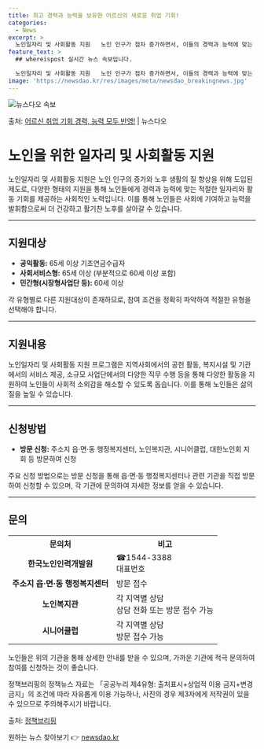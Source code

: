 ```yaml
---
title: 최고 경력과 능력을 보유한 어르신의 새로운 취업 기회!
categories:
  - News
excerpt: >
  노인일자리 및 사회활동 지원   노인 인구가 점차 증가하면서, 이들의 경력과 능력에 맞는 적절한 일자리를 제…
feature_text: >
  ## whereispost 실시간 뉴스 속보입니다.

  노인일자리 및 사회활동 지원   노인 인구가 점차 증가하면서, 이들의 경력과 능력에 맞는 적절한 일자리를 제…
image: 'https://newsdao.kr/res/images/meta/newsdao_breakingnews.jpg'
---
```


![뉴스다오 속보](https://newsdao.kr/res/images/meta/newsdao_breakingnews.jpg)

<p>출처: <a href="https://newsdao.kr/4305" rel="dofollow">어르신 취업 기회 경력, 능력 모두 반영!</a> | 뉴스다오</p>

<h1>노인을 위한 일자리 및 사회활동 지원</h1>

<p data-ke-size="size16">노인일자리 및 사회활동 지원은 노인 인구의 증가와 노후 생활의 질 향상을 위해 도입된 제도로, 다양한 형태의 지원을 통해 노인들에게 경력과 능력에 맞는 적절한 일자리와 활동 기회를 제공하는 사회적인 노력입니다. 이를 통해 노인들은 사회에 기여하고 능력을 발휘함으로써 더 건강하고 활기찬 노후를 살아갈 수 있습니다.</p>

<hr>

<h2 data-ke-size="size26">지원대상</h2>

<ul>
    <li><b>공익활동:</b> 65세 이상 기초연금수급자</li>
    <li><b>사회서비스형:</b> 65세 이상 (부분적으로 60세 이상 포함)</li>
    <li><b>민간형(시장형사업단 등):</b> 60세 이상</li>
</ul>

<p data-ke-size="size16">각 유형별로 다른 지원대상이 존재하므로, 참여 조건을 정확히 파악하여 적절한 유형을 선택해야 합니다.</p>

<hr>

<h2 data-ke-size="size26">지원내용</h2>

<p data-ke-size="size16">노인일자리 및 사회활동 지원 프로그램은 지역사회에서의 공헌 활동, 복지시설 및 기관에서의 서비스 제공, 소규모 사업단에서의 다양한 직무 수행 등을 통해 다양한 활동을 지원하여 노인들이 사회적 소외감을 해소할 수 있도록 돕습니다. 이를 통해 노인들은 삶의 질을 높일 수 있습니다.</p>

<hr>

<h2 data-ke-size="size26">신청방법</h2>

<ul>
    <li><b>방문 신청:</b> 주소지 읍·면·동 행정복지센터, 노인복지관, 시니어클럽, 대한노인회 지회 등 방문하여 신청</li>
</ul>

<p data-ke-size="size16">주요 신청 방법으로는 방문 신청을 통해 읍·면·동 행정복지센터나 관련 기관을 직접 방문하여 신청할 수 있으며, 각 기관에 문의하여 자세한 정보를 얻을 수 있습니다.</p>

<hr>

<h2 data-ke-size="size26">문의</h2>

<table>
  <tr>
    <th>문의처</th>
    <th>비고</th>
  </tr>
  <tr>
    <td style="text-align: center; height: 17px;"><b>한국노인인력개발원</b></td>
    <td>☎1544-3388<br>대표번호</td>
  </tr>
  <tr>
    <td style="text-align: center; height: 17px;"><b>주소지 읍·면·동 행정복지센터</b></td>
    <td>방문 접수</td>
  </tr>
  <tr>
    <td style="text-align: center; height: 17px;"><b>노인복지관</b></td>
    <td>각 지역별 상담<br>상담 전화 또는 방문 접수 가능</td>
  </tr>
  <tr>
    <td style="text-align: center; height: 17px;"><b>시니어클럽</b></td>
    <td>각 지역별 상담<br>방문 접수 가능</td>
  </tr>
</table>

<p data-ke-size="size16">노인들은 위의 기관을 통해 상세한 안내를 받을 수 있으며, 가까운 기관에 적극 문의하여 참여를 신청하는 것이 좋습니다.</p>

<p data-ke-size="size16">정책브리핑의 정책뉴스 자료는 「공공누리 제4유형: 출처표시+상업적 이용 금지+변경 금지」의 조건에 따라 자유롭게 이용 가능하나, 사진의 경우 제3자에게 저작권이 있을 수 있으므로 주의해주시기 바랍니다.</p>
<p data-ke-size="size16">출처: <a href="www.korea.kr">정책브리핑</a></p> 

원하는 뉴스 찾아보기 👉 <a href="https://newsdao.kr" rel="dofollow">newsdao.kr</a>


